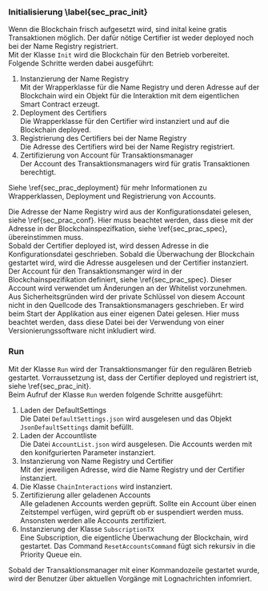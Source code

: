 
### Initialisierung \label{sec_prac_init}

Wenn die Blockchain frisch aufgesetzt wird, sind inital keine gratis
Transaktionen möglich. Der dafür nötige Certifier ist weder deployed noch
bei der Name Registry registriert.\
Mit der Klasse ```Init``` wird die Blockchain für den
Betrieb vorbereitet. Folgende Schritte werden dabei ausgeführt:

1. Instanzierung der Name Registry\
   Mit der Wrapperklasse für die Name Registry und deren Adresse auf der
   Blockchain wird ein Objekt für die Interaktion mit dem eigentlichen Smart
   Contract erzeugt. 
2. Deployment des Certifiers\
   Die Wrapperklasse für den Certifier wird instanziert und auf die Blockchain
   deployed. 
3. Registrierung des Certifiers bei der Name Registry\
   Die Adresse des Certifiers wird bei der Name Registry registriert.
4. Zertifizierung von Account für Transaktionsmanager\
   Der Account des Transaktionsmanagers wird für gratis Transaktionen
   berechtigt. 

Siehe \ref{sec_prac_deployment} für mehr Informationen zu Wrapperklassen,
Deployment und Registrierung von Accounts.

Die Adresse der Name Registry wird aus der Konfigurationsdatei gelesen, siehe
\ref{sec_prac_conf}. Hier muss beachtet werden, dass diese mit der Adresse in
der Blockchainspezifkation, siehe \ref{sec_prac_spec}, übereinstimmen muss.\
Sobald der Certifier deployed ist, wird dessen Adresse in die
Konfigurationsdatei geschrieben. Sobald die Überwachung der Blockchain gestartet
wird, wird die Adresse ausgelesen und der Certifier instanziert.\
Der Account für den Transaktionsmanger wird in der Blockchainspezifikation
definiert, siehe \ref{sec_prac_spec}. Dieser Account wird verwendet um
Änderungen an der Whitelist vorzunehmen. Aus Sicherheitsgründen wird der private
Schlüssel von diesem Account nicht in den Quellcode des Transaktionsmanagers
geschrieben. Er wird beim Start der Applikation aus einer eigenen Datei gelesen.
Hier muss beachtet werden, dass diese Datei bei der Verwendung von einer
Versionierungssoftware nicht inkludiert wird.


### Run

Mit der Klasse ```Run``` wird der Transaktionsmanger für den regulären Betrieb
gestartet. Vorraussetzung ist, dass der Certifier deployed und registriert ist,
siehe \ref{sec_prac_init}.\
Beim Aufruf der Klasse ```Run``` werden folgende Schritte ausgeführt:

1. Laden der DefaultSettings\
   Die Datei ```DefaultSettings.json``` wird ausgelesen und das Objekt
   ```JsonDefaultSettings``` damit befüllt. 
2. Laden der Accountliste\
   Die Datei ```AccountList.json``` wird ausgelesen. Die Accounts werden mit den
   konifgurierten Parameter instanziert. 
3. Instanzierung von Name Registry und Certifier\
   Mit der jeweiligen Adresse, wird die Name Registry und der Certifier instanziert. 
4. Die Klasse ```ChainInteractions``` wird instanziert. 
5. Zertifizierung aller geladenen Accounts\
   Alle geladenen Accounts werden geprüft. Sollte ein Account über einen
   Zeitstempel verfügen, wird geprüft ob er suspendiert werden muss. Ansonsten
   werden alle Accounts zertifiziert. 
6. Instanzierung der Klasse ```SubscriptionTX```\
   Eine Subscription, die eigentliche Überwachung der Blockchain, wird
   gestartet. Das Command ```ResetAccountsCommand``` fügt sich rekursiv in die
   Priority Queue ein. 

Sobald der Transaktionsmanager mit einer Kommandozeile gestartet wurde, wird der
Benutzer über aktuellen Vorgänge mit Lognachrichten infomriert. 